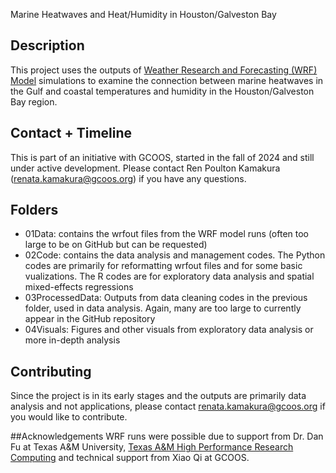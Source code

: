 Marine Heatwaves and Heat/Humidity in Houston/Galveston Bay

## Description
This project uses the outputs of [Weather Research and Forecasting (WRF) Model](https://www.mmm.ucar.edu/models/wrf) simulations to examine the connection between marine heatwaves in the Gulf and coastal temperatures and humidity in the Houston/Galveston Bay region.

## Contact + Timeline
This is part of an initiative with GCOOS, started in the fall of 2024 and still under active development. Please contact Ren Poulton Kamakura (renata.kamakura@gcoos.org) if you have any questions.

## Folders
* 01Data: contains the wrfout files from the WRF model runs (often too large to be on GitHub but can be requested)
* 02Code: contains the data analysis and management codes. The Python codes are primarily for reformatting wrfout files and for some basic vualizations. The R codes are for exploratory data analysis and spatial mixed-effects regressions
* 03ProcessedData: Outputs from data cleaning codes in the previous folder, used in data analysis. Again, many are too large to currently appear in the GitHub repository
* 04Visuals: Figures and other visuals from exploratory data analysis or more in-depth analysis

## Contributing
Since the project is in its early stages and the outputs are primarily data analysis and not applications, please contact renata.kamakura@gcoos.org if you would like to contribute.

##Acknowledgements
WRF runs were possible due to support from Dr. Dan Fu at Texas A&M University, [Texas A&M High Performance Research Computing](https://hprc.tamu.edu/) and technical support from Xiao Qi at GCOOS.
